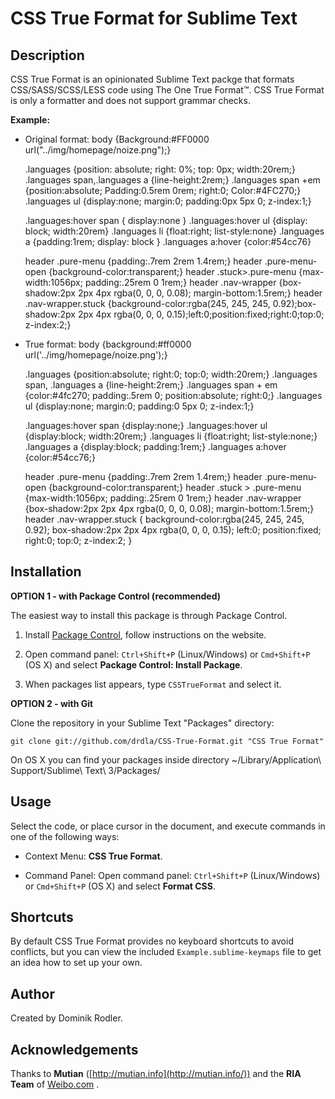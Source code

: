CSS True Format for Sublime Text
================================


Description
-----------

CSS True Format is an opinionated Sublime Text packge that formats CSS/SASS/SCSS/LESS code
using The One True Format&#8482;.
CSS True Format is only a formatter and does not support grammar checks.

**Example:**

* Original format:
    body {Background:#FF0000 url("../img/homepage/noize.png");}


    .languages {position: absolute; right: 0%; top: 0px; width:20rem;}
    .languages span,.languages a {line-height:2rem;}
    .languages span +em {position:absolute; Padding:0.5rem 0rem; right:0; Color:#4FC270;}
    .languages ul {display:none; margin:0; padding:0px 5px 0; z-index:1;}

    .languages:hover span { display:none }
    .languages:hover ul {display: block; width:20rem}
    .languages li {float:right; list-style:none}
    .languages a {padding:1rem; display: block }
    .languages a:hover {color:#54cc76}




    header .pure-menu {padding:.7rem 2rem 1.4rem;}
    header .pure-menu-open {background-color:transparent;}
    header .stuck>.pure-menu {max-width:1056px; padding:.25rem 0 1rem;}
    header .nav-wrapper {box-shadow:2px 2px 4px rgba(0, 0, 0, 0.08); margin-bottom:1.5rem;}
    header .nav-wrapper.stuck {background-color:rgba(245, 245, 245, 0.92);box-shadow:2px 2px 4px rgba(0, 0, 0, 0.15);left:0;position:fixed;right:0;top:0; z-index:2;}


* True format:
    body {background:#ff0000 url('../img/homepage/noize.png');}


    .languages {position:absolute; right:0; top:0; width:20rem;}
    .languages span,
    .languages a {line-height:2rem;}
    .languages span + em {color:#4fc270; padding:.5rem 0; position:absolute; right:0;}
    .languages ul {display:none; margin:0; padding:0 5px 0; z-index:1;}

    .languages:hover span {display:none;}
    .languages:hover ul {display:block; width:20rem;}
    .languages li {float:right; list-style:none;}
    .languages a {display:block; padding:1rem;}
    .languages a:hover {color:#54cc76;}


    header .pure-menu {padding:.7rem 2rem 1.4rem;}
    header .pure-menu-open {background-color:transparent;}
    header .stuck > .pure-menu {max-width:1056px; padding:.25rem 0 1rem;}
    header .nav-wrapper {box-shadow:2px 2px 4px rgba(0, 0, 0, 0.08); margin-bottom:1.5rem;}
    header .nav-wrapper.stuck {
        background-color:rgba(245, 245, 245, 0.92);
        box-shadow:2px 2px 4px rgba(0, 0, 0, 0.15);
        left:0;
        position:fixed;
        right:0;
        top:0;
        z-index:2;
    }


Installation
------------

**OPTION 1 - with Package Control (recommended)**

The easiest way to install this package is through Package Control.

1. Install [Package Control](https://sublime.wbond.net/installation), follow instructions on the website.

2. Open command panel: `Ctrl+Shift+P` (Linux/Windows) or `Cmd+Shift+P` (OS X) and select **Package Control: Install Package**.

3. When packages list appears, type `CSSTrueFormat` and select it.


**OPTION 2 - with Git**

Clone the repository in your Sublime Text "Packages" directory:

    git clone git://github.com/drdla/CSS-True-Format.git "CSS True Format"

On OS X you can find your packages inside directory
    ~/Library/Application\ Support/Sublime\ Text\ 3/Packages/


Usage
-----

Select the code, or place cursor in the document, and execute commands in one of the following ways:

* Context Menu: **CSS True Format**.

* Command Panel: Open command panel: `Ctrl+Shift+P` (Linux/Windows) or `Cmd+Shift+P` (OS X) and select **Format CSS**.


Shortcuts
---------

By default CSS True Format provides no keyboard shortcuts to avoid conflicts, but you can view the included `Example.sublime-keymaps` file to get an idea how to set up your own.


Author
------

Created by Dominik Rodler.


Acknowledgements
----------------

Thanks to **Mutian** ([http://mutian.info](http://mutian.info/)) and the **RIA Team** of [Weibo.com](http://weibo.com/) .
